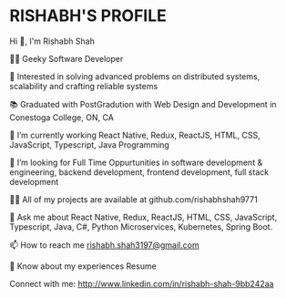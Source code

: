 # RISHABH'S PROFILE


Hi 👋, I'm Rishabh Shah

👨‍💻 Geeky Software Developer

🔭 Interested in solving advanced problems on distributed systems, scalability and crafting reliable systems

📚 Graduated with PostGradution with Web Design and Development in Conestoga College, ON, CA

🌱 I’m currently working React Native, Redux, ReactJS, HTML, CSS, JavaScript, Typescript, Java Programming

👯 I’m looking for Full Time Oppurtunities in software development & engineering, backend development, frontend development, full stack development

👨‍💻 All of my projects are available at github.com/rishabhshah9771

💬 Ask me about React Native, Redux, ReactJS, HTML, CSS, JavaScript, Typescript, Java, C#, Python Microservices, Kubernetes, Spring Boot.

📫 How to reach me rishabh.shah3197@gmail.com

📄 Know about my experiences Resume

Connect with me:
http://www.linkedin.com/in/rishabh-shah-9bb242aa
